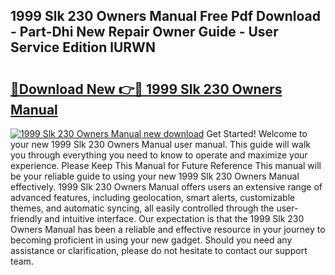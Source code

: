 ## 1999 Slk 230 Owners Manual Free Pdf Download - Part-Dhi New Repair Owner Guide - User Service Edition lURWN

# <h2><a href="http://bc34710.oget.top/?id=1999+Slk+230+Owners+Manual">🔗Download New 👉🔴 1999 Slk 230 Owners Manual</a></h2>

[![1999 Slk 230 Owners Manual new download](https://i.imgur.com/5g1atiW.png)](http://bc34710.oget.top/?id=1999+Slk+230+Owners+Manual)
Get Started! Welcome to your new 1999 Slk 230 Owners Manual user manual. This guide will walk you through everything you need to know to operate and maximize your experience. Please Keep This Manual for Future Reference This manual will be your reliable guide to using your new 1999 Slk 230 Owners Manual effectively. 1999 Slk 230 Owners Manual offers users an extensive range of advanced features, including geolocation, smart alerts, customizable themes, and automatic syncing, all easily controlled through the user-friendly and intuitive interface. Our expectation is that the 1999 Slk 230 Owners Manual has been a reliable and effective resource in your journey to becoming proficient in using your new gadget. Should you need any assistance or clarification, please do not hesitate to contact our support team.
